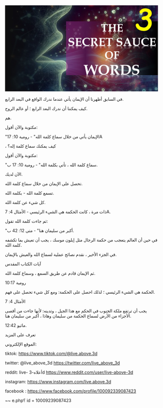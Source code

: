 ![Video cover image](../cover.jpeg "cover-photo")

في السابق أظهرنا أن الإيمان يأتي عندما ندرك الواقع في البعد الرابع.

كيف يمكننا أن ندرك البعد الرابع ؛ أو عالم الروح.

هم.

مكتوبة والآن أقول:

"الإيمان يأتي من خلال سماع كلمة الله" - رومية 10: 17A

، كيف يمكنك سماع كلمة إله؟

مكتوبة والآن أقول:

"سماع كلمة الله ، تأتي بكلمة الله" - رومية 10: 17 ب.

الآن لديك.

تحصل على الإيمان من خلال سماع كلمة الله.

تسمع كلمة الله - بكلمة الله.

كل شيء عن كلمة الله.

ذات مرة ، كانت الحكمة هي الشيء الرئيسي - الأمثال 4: 7A.

ثم جاءت كلمة الله تقول:

"أكبر من سليمان هنا" - متى 12: 42 ب.

في حين أن العالم يتعجب من حكمة الرجال مثل إيلون موسك ، يجب أن تعيش بما تكشفه كلمة الله.

في الجزء الأخير ، نقدم نصائح عملية لسماع الله والعيش بالإيمان.

آيات الكتاب المقدس

ثم الإيمان قادم عن طريق السمع ، وسماع كلمة الله.

رومية 10:17

الحكمة هي الشيء الرئيسي ؛ لذلك احصل على الحكمة: ومع كل شيء تحصل على فهم.

الأمثال 4: 7

يجب أن ترتفع ملكة الجنوب في الحكم مع هذا الجيل ، وتدينه: لأنها جاءت من أقصى الأجزاء من الأرض لسماع الحكمة من سليمان وهاذا ، أكبر من سليمان هنا.

ماثيو 12:42.

تعرف على المزيد

الموقع الإلكتروني:

tiktok: https://www.tiktok.com/@live.above.3d

twitter: @live_above_3d https://twitter.com/live_above_3d

reddit: live- أعلاه-3d https://www.reddit.com/user/live-above-3d

instagram: https://www.instagram.com/live.above.3d

facebook : https://www.facebook.com/profile/100092339087423

~~ e.php؟ id = 10009239087423